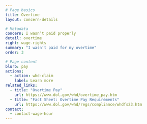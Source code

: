 ```yaml
---
# Page basics
title: Overtime
layout: concern-details

# Metadata
concern: I wasn’t paid properly
detail: overtime
right: wage-rights
summary: "I wasn’t paid for my overtime"
order: 3

# Page content
blurb: pay
actions:
  - action: whd-claim
    label: Learn more
related_links:
  - title: "Overtime Pay"
    url: https://www.dol.gov/whd/overtime_pay.htm
  - title: "Fact Sheet: Overtime Pay Requirements"
    url: https://www.dol.gov/whd/regs/compliance/whdfs23.htm
contact:
  - contact-wage-hour
---
```

